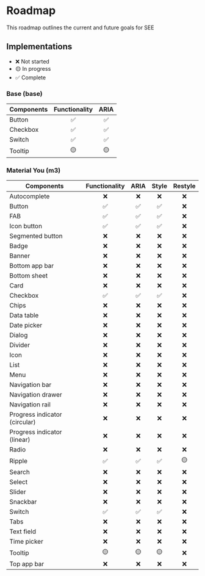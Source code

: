# Roadmap

This roadmap outlines the current and future goals for SEE

## Implementations

- ❌ Not started
- 🟡 In progress
- ✅ Complete

### Base (base)

| Components | Functionality | ARIA |
| ---------- | :-----------: | :--: |
| Button     |      ✅       |  ✅  |
| Checkbox   |      ✅       |  ✅  |
| Switch     |      ✅       |  ✅  |
| Tooltip    |      🟡       |  🟡  |

### Material You (m3)

| Components                    | Functionality | ARIA | Style | Restyle |
| ----------------------------- | :-----------: | :--: | :---: | :-----: |
| Autocomplete                  |      ❌       |  ❌  |  ❌   |   ❌    |
| Button                        |      ✅       |  ✅  |  ✅   |   ❌    |
| FAB                           |      ✅       |  ✅  |  ✅   |   ❌    |
| Icon button                   |      ✅       |  ✅  |  ✅   |   ❌    |
| Segmented button              |      ❌       |  ❌  |  ❌   |   ❌    |
| Badge                         |      ❌       |  ❌  |  ❌   |   ❌    |
| Banner                        |      ❌       |  ❌  |  ❌   |   ❌    |
| Bottom app bar                |      ❌       |  ❌  |  ❌   |   ❌    |
| Bottom sheet                  |      ❌       |  ❌  |  ❌   |   ❌    |
| Card                          |      ❌       |  ❌  |  ❌   |   ❌    |
| Checkbox                      |      ✅       |  ✅  |  ✅   |   ❌    |
| Chips                         |      ❌       |  ❌  |  ❌   |   ❌    |
| Data table                    |      ❌       |  ❌  |  ❌   |   ❌    |
| Date picker                   |      ❌       |  ❌  |  ❌   |   ❌    |
| Dialog                        |      ❌       |  ❌  |  ❌   |   ❌    |
| Divider                       |      ❌       |  ❌  |  ❌   |   ❌    |
| Icon                          |      ❌       |  ❌  |  ❌   |   ❌    |
| List                          |      ❌       |  ❌  |  ❌   |   ❌    |
| Menu                          |      ❌       |  ❌  |  ❌   |   ❌    |
| Navigation bar                |      ❌       |  ❌  |  ❌   |   ❌    |
| Navigation drawer             |      ❌       |  ❌  |  ❌   |   ❌    |
| Navigation rail               |      ❌       |  ❌  |  ❌   |   ❌    |
| Progress indicator (circular) |      ❌       |  ❌  |  ❌   |   ❌    |
| Progress indicator (linear)   |      ❌       |  ❌  |  ❌   |   ❌    |
| Radio                         |      ❌       |  ❌  |  ❌   |   ❌    |
| Ripple                        |      ✅       |  ✅  |  ✅   |   🟡    |
| Search                        |      ❌       |  ❌  |  ❌   |   ❌    |
| Select                        |      ❌       |  ❌  |  ❌   |   ❌    |
| Slider                        |      ❌       |  ❌  |  ❌   |   ❌    |
| Snackbar                      |      ❌       |  ❌  |  ❌   |   ❌    |
| Switch                        |      ✅       |  ✅  |  ✅   |   ❌    |
| Tabs                          |      ❌       |  ❌  |  ❌   |   ❌    |
| Text field                    |      ❌       |  ❌  |  ❌   |   ❌    |
| Time picker                   |      ❌       |  ❌  |  ❌   |   ❌    |
| Tooltip                       |      🟡       |  🟡  |  🟡   |   ❌    |
| Top app bar                   |      ❌       |  ❌  |  ❌   |   ❌    |
